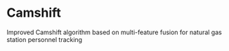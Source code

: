 # Camshift
Improved Camshift algorithm based on multi-feature fusion for natural gas station personnel tracking

